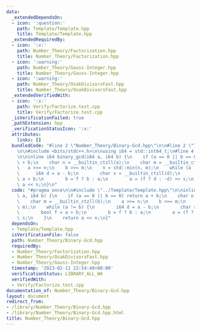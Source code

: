 ```yaml
---
data:
  _extendedDependsOn:
  - icon: ':question:'
    path: Template/Template.hpp
    title: Template/Template.hpp
  _extendedRequiredBy:
  - icon: ':x:'
    path: Number_Theory/Factorization.hpp
    title: Number_Theory/Factorization.hpp
  - icon: ':warning:'
    path: Number_Theory/Gauss-Integer.hpp
    title: Number_Theory/Gauss-Integer.hpp
  - icon: ':warning:'
    path: Number_Theory/OsakDivisorsFast.hpp
    title: Number_Theory/OsakDivisorsFast.hpp
  _extendedVerifiedWith:
  - icon: ':x:'
    path: Verify/Factorize.test.cpp
    title: Verify/Factorize.test.cpp
  _isVerificationFailed: true
  _pathExtension: hpp
  _verificationStatusIcon: ':x:'
  attributes:
    links: []
  bundledCode: "#line 2 \"Number_Theory/Binary-Gcd.hpp\"\n\n#line 2 \"Template/Template.hpp\"\
    \n\n#include <bits/stdc++.h>\n\nusing i64 = std::int64_t;\n#line 4 \"Number_Theory/Binary-Gcd.hpp\"\
    \n\ninline i64 binary_gcd(i64 a, i64 b) {\n    if (a == 0 || b == 0) return a\
    \ + b;\n    char n = __builtin_ctzll(a);\n    char m = __builtin_ctzll(b);\n \
    \   a >>= n;\n    b >>= m;\n    n = std::min(n, m);\n    while (a != b) {\n  \
    \      i64 d = a - b;\n        char s = __builtin_ctzll(d);\n        bool f =\
    \ a > b;\n        b = f ? b : a;\n        a = (f ? d : -d) >> s;\n    }\n    return\
    \ a << n;\n}\n"
  code: "#pragma once\n\n#include \"../Template/Template.hpp\"\n\ninline i64 binary_gcd(i64\
    \ a, i64 b) {\n    if (a == 0 || b == 0) return a + b;\n    char n = __builtin_ctzll(a);\n\
    \    char m = __builtin_ctzll(b);\n    a >>= n;\n    b >>= m;\n    n = std::min(n,\
    \ m);\n    while (a != b) {\n        i64 d = a - b;\n        char s = __builtin_ctzll(d);\n\
    \        bool f = a > b;\n        b = f ? b : a;\n        a = (f ? d : -d) >>\
    \ s;\n    }\n    return a << n;\n}"
  dependsOn:
  - Template/Template.hpp
  isVerificationFile: false
  path: Number_Theory/Binary-Gcd.hpp
  requiredBy:
  - Number_Theory/Factorization.hpp
  - Number_Theory/OsakDivisorsFast.hpp
  - Number_Theory/Gauss-Integer.hpp
  timestamp: '2023-02-11 22:54:48+08:00'
  verificationStatus: LIBRARY_ALL_WA
  verifiedWith:
  - Verify/Factorize.test.cpp
documentation_of: Number_Theory/Binary-Gcd.hpp
layout: document
redirect_from:
- /library/Number_Theory/Binary-Gcd.hpp
- /library/Number_Theory/Binary-Gcd.hpp.html
title: Number_Theory/Binary-Gcd.hpp
---
```

